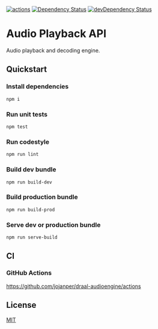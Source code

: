 [![actions][actions-image]][actions-url]
[![Dependency Status][david-image]][david-url]
[![devDependency Status][david-dev-image]][david-dev-url]

[actions-image]: https://github.com/jojanper/draal-audioengine/workflows/AudioEngine%20CI/badge.svg
[actions-url]: https://github.com/jojanper/draal-audioengine/actions
[david-image]: https://david-dm.org/jojanper/draal-audioengine.svg
[david-url]: https://david-dm.org/jojanper/draal-audioengine
[david-dev-image]: https://david-dm.org/jojanper/draal-audioengine/dev-status.svg
[david-dev-url]: https://david-dm.org/jojanper/draal-audioengine#info=devDependencies

#  Audio Playback API
Audio playback and decoding engine.

## Quickstart

### Install dependencies
```
npm i
```

### Run unit tests
```
npm test
```

### Run codestyle
```
npm run lint
```

### Build dev bundle
```
npm run build-dev
```

### Build production bundle
```
npm run build-prod
```

### Serve dev or production bundle
```
npm run serve-build
```

## CI

### GitHub Actions
https://github.com/jojanper/draal-audioengine/actions

## License

[MIT](/LICENSE)
